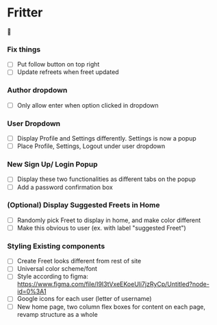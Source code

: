 # Fritter
💩

### Fix things 
- [ ] Put follow button on top right 
- [ ] Update refreets when freet updated

### Author dropdown 
- [ ] Only allow enter when option clicked in dropdown

### User Dropdown
- [ ] Display Profile and Settings differently. Settings is now a popup
- [ ] Place Profile, Settings, Logout under user dropdown

### New Sign Up/ Login Popup
- [ ] Display these two functionalities as different tabs on the popup
- [ ] Add a password confirmation box

### (Optional) Display Suggested Freets in Home
- [ ] Randomly pick Freet to display in home, and make color different
- [ ] Make this obvious to user (ex. with label "suggested Freet")

### Styling Existing components
- [ ] Create Freet looks different from rest of site
- [ ] Universal color scheme/font
- [ ] Style according to figma: https://www.figma.com/file/I9I3tVxeEKoeUli7jzRyCp/Untitled?node-id=0%3A1
- [ ] Google icons for each user (letter of username)
- [ ] New home page, two column flex boxes for content on each page, revamp structure as a whole